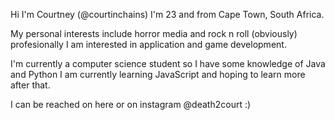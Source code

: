 Hi I'm Courtney (@courtinchains) I'm 23 and from Cape Town, South Africa.

My personal interests include horror media and rock n roll (obviously) profesionally I am interested in application and game development. 

I'm currently a computer science student so I have some knowledge of Java and Python I am currently learning JavaScript and hoping to learn more after that.

I can be reached on here or on instagram @death2court :)


<!---
courtinchains/courtinchains is a ✨ special ✨ repository because its `README.md` (this file) appears on your GitHub profile.
You can click the Preview link to take a look at your changes.
--->
